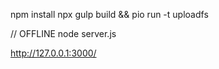 npm install
npx gulp build && pio run -t uploadfs

// OFFLINE
node server.js

http://127.0.0.1:3000/